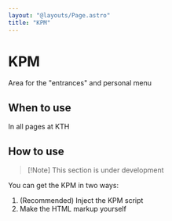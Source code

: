 ```yaml
---
layout: "@layouts/Page.astro"
title: "KPM"
---
```


# KPM

<p class="lead">Area for the "entrances" and personal menu</p>

## When to use

In all pages at KTH

## How to use

> [!Note] This section is under development

You can get the KPM in two ways:

1. (Recommended) Inject the KPM script
2. Make the HTML markup yourself
